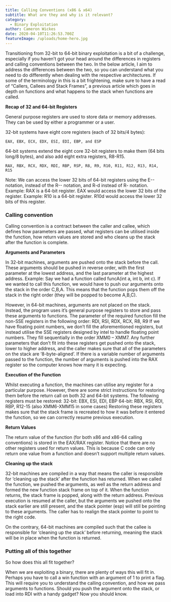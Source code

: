 ```yaml
---
title: Calling Conventions (x86 & x64)
subtitle: What are they and why is it relevant?
category:
  - Binary Exploitation
author: Cameron Wickes
date: 2020-04-10T11:26:53.700Z
featureImage: /uploads/home-hero.jpg
---
```

Transitioning from 32-bit to 64-bit binary exploitation is a bit of a challenge, especially if you haven’t got your head around the differences in registers and calling conventions between the two. In the below article, I aim to address the differences between the two, so you can understand what you need to do differently when dealing with the respective architectures. If some of the terminology in this is a bit frightening, make sure to have a read of “Callers, Callees and Stack Frames”, a previous article which goes in depth on functions and what happens to the stack when functions are called.

**Recap of 32 and 64-bit Registers**

General purpose registers are used to store data or memory addresses. They can be used by either a programmer or a user. 

32-bit systems have eight core registers (each of 32 bits/4 bytes): 

```
EAX, EBX, ECX, EDX, ESI, EDI, EBP, and ESP
```

64-bit systems extend the eight core 32-bit registers to make them (64 bits long/8 bytes), and also add eight extra registers, R8-R15.

```
RAX, RBX, RCX, RDX, RDI, RBP, RSP, R8, R9, R10, R11, R12, R13, R14, R15
```

Note: We can access the lower 32 bits of 64-bit registers using the E-- notation, instead of the R-- notation, and R-d instead of R- notation.  Example: RAX is a 64-bit register. EAX would access the lower 32 bits of the register.  Example: R10 is a 64-bit register. R10d would access the lower 32 bits of this register.

### **Calling convention**

Calling convention is a contract between the caller and callee, which defines how parameters are passed, what registers can be utilised inside the function, how return values are stored and who cleans up the stack after the function is complete.

**Arguments and Parameters** 

In 32-bit machines, arguments are pushed onto the stack before the call. These arguments should be pushed in reverse order, with the first parameter at the lowest address, and the last parameter at the highest address. Example: Say we had a function called funcA(int a, int b, int c). If we wanted to call this function, we would have to push our arguments onto the stack in the order C,B,A. This means that the function pops them off the stack in the right order (they will be popped to become A,B,C).

However, in 64-bit machines, arguments are not placed on the stack. Instead, the program uses it’s general purpose registers to store and pass these arguments to functions. The parameter of the required function fill the non-SSE registers in the following order: RDI, RSI, RDX, RCX, R8, R9
If we have floating point numbers, we don’t fill the aforementioned registers, but instead utilise the SSE registers designed by intel to handle floating point numbers. 
They fill sequentially in the order XMM0 – XMM7.
Any further parameters that don’t fit into these registers get pushed onto the stack, lower to higher address, and the caller makes sure that all of the parameters on the stack are ‘8-byte-aligned’.
If there is a variable number of arguments passed to the function, the number of arguments is pushed into the RAX register so the computer knows how many it is expecting.

**Execution of the Function** 

Whilst executing a function, the machines can utilise any register for a particular purpose. However, there are some strict instructions for restoring them before the return call on both 32 and 64-bit systems. The following registers must be restored:
32-bit: EBX, ESI, EDI, EBP
64-bit: RBX, RSI, RDI, RBP, R12-15 (also XMM6-XMM15 in some cases)
Restoring these registers makes sure that the stack frame is recreated to how it was before it entered the function, so we can correctly resume previous execution.

**Return Values** 

The return value of the function (for both x86 and x86-64 calling conventions) is stored in the EAX/RAX register.  Notice that there are no other registers used for return values. This is because C code can only return one value from a function and doesn’t support multiple return values.

**Cleaning up the stack** 

32-bit machines are compiled in a way that means the caller is responsible for ‘cleaning up the stack’ after the function has returned. When we called the function, we pushed the arguments, as well as the return address and formed the new function stack frame on top of it. When the function returns, the stack frame is popped, along with the return address. Previous execution is resumed at the caller, but the arguments we pushed onto the stack earlier are still present, and the stack pointer (esp) will still be pointing to these arguments. The caller has to realign the stack pointer to point to the right code.

On the contrary, 64-bit machines are compiled such that the callee is responsible for ‘cleaning up the stack’ before returning, meaning the stack will be in place when the function is returned. 

### Putting all of this together

So how does this all fit together?

When we are exploiting a binary, there are plenty of ways this will fit in. Perhaps you have to call a win function with an argument of 1 to print a flag. This will require you to understand the calling convention, and how we pass arguments to functions. Should you push the argument onto the stack, or load into RDI with a handy gadget? Now you should know.